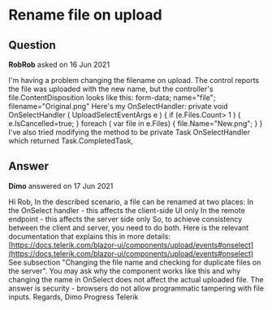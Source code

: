 # Rename file on upload

## Question

**RobRob** asked on 16 Jun 2021

I'm having a problem changing the filename on upload. The control reports the file was uploaded with the new name, but the controller's file.ContentDisposition looks like this: form-data; name="file"; filename="Original.png" Here's my OnSelectHandler: private void OnSelectHandler ( UploadSelectEventArgs e ) { if (e.Files.Count> 1 )
{
e.IsCancelled=true;
} foreach ( var file in e.Files)
{
file.Name="New.png";
}
} I've also tried modifying the method to be private Task OnSelectHandler which returned Task.CompletedTask,

## Answer

**Dimo** answered on 17 Jun 2021

Hi Rob, In the described scenario, a file can be renamed at two places: In the OnSelect handler - this affects the client-side UI only In the remote endpoint - this affects the server side only So, to achieve consistency between the client and server, you need to do both. Here is the relevant documentation that explains this in more details: [https://docs.telerik.com/blazor-ui/components/upload/events#onselect](https://docs.telerik.com/blazor-ui/components/upload/events#onselect) See subsection "Changing the file name and checking for duplicate files on the server". You may ask why the component works like this and why changing the name in OnSelect does not affect the actual uploaded file. The answer is security - browsers do not allow programmatic tampering with file inputs. Regards, Dimo Progress Telerik
